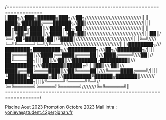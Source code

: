 /==================================================================\
||███╗///███╗██████╗███╗///██╗////////////////////////////////////||
||████╗/██████╔═══██████╗//██║////////////////////////////////////||
||██╔████╔████║///████╔██╗/██║////////////////////////////////////||
||██║╚██╔╝████║///████║╚██╗██║////////////////////////////////////||
||██║/╚═╝/██╚██████╔██║/╚████║////////////////////////////////////||
||╚═╝/////╚═╝╚═════╝╚═╝//╚═══╝////////////////////////////////////||
||/████████╗///████████╗█████████╗///█████████╗////██╗//████████╗/||
||██╔════██║///████╔══████╔════██║///████╔════╝////██║//██╚════██╗||
||██║////██║///████████╔█████████║///█████████╗////███████║█████╔╝||
||██║////██║///████╔══██╚════████║///██╚════██║////╚════████╔═══╝/||
||╚██████╚██████╔██║//█████████╚██████╔███████║/////////█████████╗||
||/╚═════╝╚═════╝╚═╝//╚═╚══════╝╚═════╝╚══════╝/////////╚═╚══════╝||
\==================================================================/

Piscine Aout 2023
Promotion Octobre 2023
Mail intra : yonieva@student.42perpignan.fr
